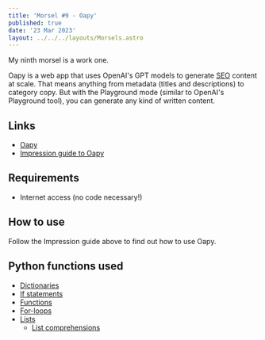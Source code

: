 ```yaml
---
title: 'Morsel #9 - Oapy'
published: true
date: '23 Mar 2023'
layout: ../../../layouts/Morsels.astro
---
```


My ninth morsel is a work one.

Oapy is a web app that uses OpenAI's GPT models to generate [SEO](/wiki/tech/seo) content at scale. That means anything from metadata (titles and descriptions) to category copy. But with the Playground mode (similar to OpenAI's Playground tool), you can generate any kind of written content.

## Links

* [Oapy](https://oapy-impression.streamlit.app/)
* [Impression guide to Oapy](https://www.impression.co.uk/resources/tools/oapy/)

## Requirements

* Internet access (no code necessary!)

## How to use

Follow the Impression guide above to find out how to use Oapy.

## Python functions used

* [Dictionaries](https://realpython.com/python-dicts/)
* [If statements](https://realpython.com/python-conditional-statements/)
* [Functions](https://realpython.com/defining-your-own-python-function/)
* [For-loops](https://wiki.python.org/moin/ForLoop)
* [Lists](https://realpython.com/python-lists-tuples/#python-lists)
	* [List comprehensions](https://realpython.com/list-comprehension-python/#using-list-comprehensions)
